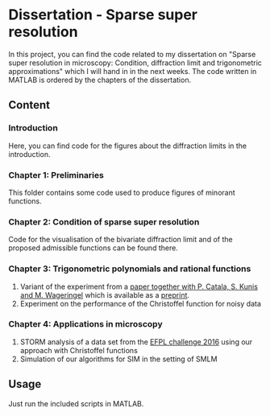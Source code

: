 # Dissertation - Sparse super resolution 

In this project, you can find the code related to my dissertation on "Sparse super resolution in microscopy: Condition, diffraction limit and trigonometric approximations" which I will hand in in the next weeks. 
The code written in MATLAB is ordered by the chapters of the dissertation. 

## Content

### Introduction
  Here, you can find code for the figures about the diffraction limits in the introduction. 

### Chapter 1: Preliminaries
This folder contains some code used to produce figures of minorant functions.
  
### Chapter 2: Condition of sparse super resolution
   Code for the visualisation of the bivariate diffraction limit and of the proposed admissible functions can be found there.
   
### Chapter 3: Trigonometric polynomials and rational functions
   1. Variant of the experiment from a [paper together with P. Catala, S. Kunis and M. Wageringel](https://github.com/Paulcat/Measure-trigo-approximations) which is available as a [preprint](https://arxiv.org/abs/2203.10531v2). 
   2. Experiment on the performance of the Christoffel function for noisy data

### Chapter 4: Applications in microscopy
   1. STORM analysis of a data set from the [EFPL challenge 2016](https://srm.epfl.ch/Challenge/ChallengeSimulatedData) using our approach with Christoffel functions
   2. Simulation of our algorithms for SIM in the setting of SMLM

## Usage

Just run the included scripts in MATLAB.
